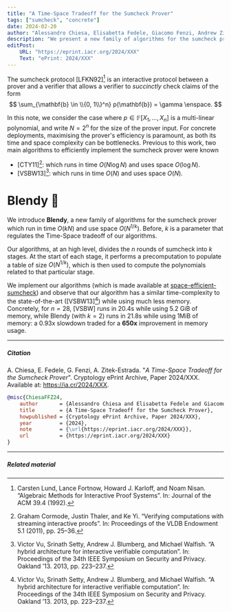 ```yaml
---
title: "A Time-Space Tradeoff for the Sumcheck Prover"
tags: ["sumcheck", "concrete"]
date: 2024-02-20
author: "Alessandro Chiesa, Elisabetta Fedele, Giacomo Fenzi, Andrew Zitek-Estrada"
description: "We present a new family of algorithms for the sumcheck protocol prover that offer new time-space tradeoffs."
editPost:
    URL: "https://eprint.iacr.org/2024/XXX"
    Text: "ePrint: 2024/XXX"
---
```

The sumcheck protocol [LFKN92][^sumcheck] is an interactive protocol between a prover and a verifier that allows a verifier to _succinctly_ check claims of the form
$$ \sum_{\mathbf{b} \in \\{0, 1\\}^n} p(\mathbf{b}) = \gamma \enspace. $$

In this note, we consider the case where $p \in \mathbb{F}[X_1, \dots, X_n]$ is a multi-linear polynomial, and write $N = 2^n$ for the size of the prover input. 
For concrete deployments, maximising the prover's efficiency is paramount, as both its time and space complexity can be bottlenecks.
Previous to this work, two main algorithms to efficiently implement the sumcheck prover were known
- [CTY11][^CTY]: which runs in time $O(N \log N)$ and uses space $O(\log N)$.
- [VSBW13][^VSBW]: which runs in time $O(N)$ and uses space $O(N)$.

# Blendy 🍹
We introduce **Blendy**, a new family of algorithms for the sumcheck prover which run in time $O(k N)$ and use space $O(N^{1/k})$. Before, $k$ is a parameter that regulates the Time-Space tradeoff of our algorithms.

Our algorithms, at an high level, divides the $n$ rounds of sumcheck into $k$ stages. At the start of each stage, it performs a precomputation to populate a table of size $O(N^{1/k})$, which is then used to compute the polynomials related to that particular stage.

We implement our algorithms (which is made available at [space-efficient-sumcheck](https://github.com/compsec-epfl/space-efficient-sumcheck/)) and observe that our algorithm has a similar time-complexity to the state-of-the-art ([VSBW13][^VSBW]) while using much less memory. Concretely, for $n = 28$, [VSBW] runs in 20.4s while using 5.2 GiB of memory, while Blendy (with $k = 2$) runs in 21.8s while using 1MiB of memory: a 0.93x slowdown traded for a **650x** improvement in memory usage.

---
##### Citation

A. Chiesa, E. Fedele, G. Fenzi, A. Zitek-Estrada. "_A Time-Space Tradeoff for the Sumcheck Prover_". Cryptology ePrint Archive, Paper 2024/XXX. Available at: https://ia.cr/2024/XXX.

```BibTeX
@misc{ChiesaFFZ24,
	author       = {Alessandro Chiesa and Elisabetta Fedele and Giacomo Fenzi and Andrew Zitek-Estrada},
	title        = {A Time-Space Tradeoff for the Sumcheck Prover},
	howpublished = {Cryptology ePrint Archive, Paper 2024/XXX},
	year         = {2024},
	note         = {\url{https://eprint.iacr.org/2024/XXX}},
	url          = {https://eprint.iacr.org/2024/XXX}
}
```

---
##### Related material

[^sumcheck]: Carsten Lund, Lance Fortnow, Howard J. Karloff, and Noam Nisan. “Algebraic Methods for Interactive Proof Systems”. In: Journal of the ACM 39.4 (1992).
[^CTY]: Graham Cormode, Justin Thaler, and Ke Yi. “Verifying computations with streaming interactive proofs”. In: Proceedings of the VLDB Endowment 5.1 (2011), pp. 25–36.
[^VSBW]: Victor Vu, Srinath Setty, Andrew J. Blumberg, and Michael Walfish. “A hybrid architecture for interactive verifiable computation”. In: Proceedings of the 34th IEEE Symposium on Security and Privacy. Oakland ’13. 2013, pp. 223–237.
